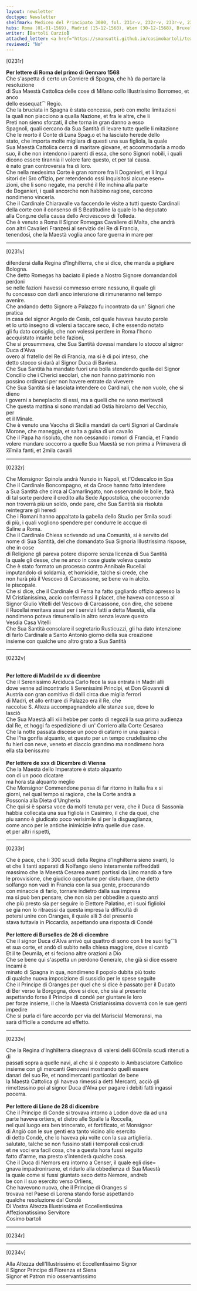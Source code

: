 ```yaml
---
layout: newsletter
doctype: Newsletter
shelfmark: Mediceo del Principato 3080, fol. 231r-v, 232r-v, 233r-v, 234r-v
hubs: Roma (01-01-1569), Madrid (15-12-1568), Wien (30-12-1568), Bruxelles (26-12-1568), Lyon (28-12-1568)
writer: [Bartoli Curzio]
attached_letter: <a href="https://smansutti.github.io/cosimobartoli/texts/2979_052,2979_053/">2979_052,2979_053</a>
reviewed: "No"
---
```


[0231r]  
  
  
<strong>Per lettere di Roma del primo di Gennaro 1568</strong>  
Che s'aspetta di certo un Corriere di Spagna, che hà da portare la resoluzione  
di Sua Maestà Cattolica delle cose di Milano collo Illustrissimo Borromeo, et anco  
dello essequat⁀ Regio.  
Che la bruciata in Spagna è stata concessa, però con molte limitazioni  
la quali non piacciono a qualla Nazione, et fra le altre, che li  
Preti non sieno sforzati, il che torna in gran danno a esso  
Spagnoli, quali cercano da Sua Santità di levare tutte quelle li mitazione  
Che le morto il Conte di Luna Spag.o et ha lasciato herede dello  
stato, che importa molte migliara di questi una sua figliola, la quale  
Sua Maestà Cattolica cerca di maritare giovane, et accommodarla a modo  
suo, il che non intendono i parenti di essa, che sono Signori nobili, i quali  
dicono essere tirannia il volere fare questo, et per tal causa.  
è nato gran controversia fra di loro.  
Che nella medesima Corte è gran romore fra li Doganieri, et li Ingui  
sitori del Sro offizio, per retendendo essi Inquisitosi alcune esen=  
zioni, che li sono negate, ma perché il Re inchina alla parte  
de Doganieri, i quali ancorche non habbino ragione, cercono  
nondimeno vincerla.  
Che il Cardinale Chiaravalle va faccendo le visite a tutti questo Cardinali  
della corte con il consenso di S Beatitudine la quale lo ha deputato  
alla Cong.ne della causa dello Arcivescovo di Tolleda.  
Che è venuto a Roma il Signor Romegas Cavaliere di Malta, che andrà  
con altri Cavalieri Franzesi al servizio del Re di Francia,  
tenendosi, che la Maestà voglia anco fare guerra in mare per  
  
---  

[0231v]  
  
  
difendersi dalla Regina d'Inghilterra, che si dice, che manda a pigliare  
Bologna.  
Che detto Romegas ha baciato il piede a Nostro Signore domandandoli perdoni  
se nelle fazioni havessi commesso errore nessuno, il quale gli  
fu concesso con darli anco intenzione di rimuneranno nel tempo  
avenire.  
Che andando detto Signore a Palazzo fu incontrato da un' Signori che pratica  
in casa del signor Angelo de Cesis, col quale haveva havuto parole  
et lo urtò insegno di volersi a taccare seco, il che essendo notato  
gli fu dato consiglio, che non volessi perdere in Roma l'hono  
accquistato intante belle fazioni,  
Che si prosummeva, che Sua Santità dovessi mandare lo stocco al signor Duca d'Alva  
overo al fratello del Re di Francia, ma si è di poi inteso, che  
detto stocco si darà al Signor Duca di Baviera.  
Che Sua Santità ha mandato fuori una bolla stendendo quella del Signor  
Concilio che i Cherici secolari, che non hanno patrimonio non  
possino ordinarsi per non havere entrate da vivevere  
Che Sua Santità si è lasciata intendere co Cardinali, che non vuole, che si dieno  
i governi a beneplacito di essi, ma a quelli che ne sono meritevoli  
Che questa mattina si sono mandati ad Ostia hirolamo del Vecchio,  
per  
et il Minale.  
Che è venuto una Vaccha di Sicilia mandati da certi Signori al Cardinale  
Morone, che maneggia, et salta a guisa di un cavallo  
Che il Papa ha risoluto, che non cessando i romori di Francia, et Frando  
volere mandare soccorro a quelle Sua Maestà se non prima a Primavera di  
x̅i̅i̅mila fanti, et 2mila cavalli  
  
---  

[0232r]  
  
  
Che Monsignor Spinola andrà Nunzio in Napoli, et l'Odescalco in Spa  
Che il Cardinale Boncompagno, et da Croce hanno fatto intendere  
a Sua Santità che circa al Camarlingato, non osservando le bolle, farà  
di tal sorte perdere il credito alla Sede Appostolica, che occorrendo  
non troverrà più un soldo, onde pare, che Sua Santità sia risoluta  
reintegrare gli heredi  
Che i Romani hanno appaltato la gabella dello Studio per 5mila scudi  
di più, i quali vogliono spendere per condurre le accque di  
Saline a Roma.  
Che il Cardinale Chiesa scrivendo ad una Comunità, si è servito del  
nome di Sua Santità, del che domandato Sua Signoria Illustrissima rispose, che in cose  
di Religione gli pareva potere disporre senza licenza di Sua Santità  
la quale gli desse, che ne anco in cose giuste voleva questo  
Che è stato formato un processo contro Annibale Rucellai  
imputandolo di soldamia, et homicidie, talche si crede, che  
non harà più il Vescovo di Carcassone, se bene va in alcito.  
le piscopale.  
Che si dice, che il Cardinale di Ferra ha fatto gagliardo offizio apresso la  
M Cristianissima, accio confermassi il placet, che haveva concesso al  
Signor Giulio Vitelli del Vescovo di Carcassone, con dire, che sebene  
il Rucellai meritava assai per i servizii fatti a detta Maestà, ella  
nondimeno poteva rimunerallo in altro senza levare questo  
Vesdia Casa Vitelli  
Che Sua Santità consolare il segretario Rusticuzzi, gli ha dato intenzione  
di farlo Cardinale a Santo Antonio giorno della sua creazione  
insieme con qualche uno altro grato a Sua Santità  
  
---  

[0232v]  
  
  
<br/><strong>Per lettere di Madril de xv di dicembre</strong>  
Che il Serenissimo Arciduca Carlo fece la sua entrata in Madri alli  
dove venne ad incontrarlo li Serenissimi Principi, et Don Giovanni di  
Austria con gran comitiva di dalli circa due miglia ferrori  
di Madri, et allo entrare di Palazzo era il Re, che  
raccolse S. Alteza accompagnandolo alle stanze sue, dove lo  
lasciò  
Che Sua Maestà alli xiii hebbe per conto di negozii la sua prima audienza  
dal Re, et hoggi fa espedizione di un' Corriero alla Corte Cesarea  
Che la notte passata discese un poco di catarro in una quarca i  
Che l'ha gonfia alquanto, et questo per un tempo crudelissimo che  
fu hieri con neve, veneto et diaccio grandmo ma nondimeno hora  
ella sta beniss:mo  
<br/><strong>Per lettere de xxx di Dicembre di Vienna</strong>  
Che la Maestà dello Imperatore è stato alquanto  
con di un poco dicatare  
ma hora sta alquanto meglio  
Che Monsignor Commendone pensa di far ritorno in Italia fra x si  
giorni, nel qual tempo si ragiona, che la Corte andrà a  
Possonia alla Dieta d'Ungheria  
Che qui si è sparsa voce da molti tenuta per vera, che il Duca di Sassonia  
habbia collecata una sua figliola in Casimiro, il che da quei, che  
piu sanno è giudicato poco verisimile si per la disguaglianza,  
come anco per le antiche inimicizie infra quelle due case.  
et per altri rispetti,  
  
---  

[0233r]  
  
  
Che è pace, che li 300 scudi della Regina d'Inghilterra sieno svanti, lo  
et che li tanti apparati di Nolfango sieno interamente raffreddati  
massimo che la Maestà Cesarea avanti partissi da Lino mandò a fare  
le provvisione, che giudico opportune per disturbare, che detto  
solfango non vadi in Francia con la sua gente, proccurando  
con minaccie di farlo, tornare indietro dalla sua impresa  
ma si può ben pensare, che non sia per obbedire a questo anzi  
che più presto sia per seguire lo Elettore Palatino, et i suoi figlioloi  
se già non lo ritraessi da questa impresa la difficultà di  
potersi unire con Oranges, il quale alli 3 del presente  
stava tuttavia in Piccardia, aspettando una risposta di Condé  
<br/><strong>Per lettere di Burselles de 26 di dicembre</strong>  
Che il signor Duca d'Alva arrivò qui quattro dì sono con li tre suoi fig⁀li  
et sua corte, et andò di subito nella chiesa maggiore, dove si cantò  
Et il te Deumila, et si feciono altre orazioni a Dio  
Che se bene qui s'aspetta un perdono Generale, che già si dice essere incami è  
minato di Spagna in qua, nondimeno il popolo dubita più tosto  
di qualche nuova imposizione di sussidio per le spese seguite  
Che il Principe di Oranges per quel che si dice è passato per il Ducato  
di Ber verso la Borgogna, dove si dice, che sia al presente  
aspettando forse il Principe di condé per giuntare le loro  
per forze insieme, il che la Maestà Cristianissima dovverrà con le sue genti impedire  
Che si purla di fare accordo per via del Mariscial Memoransi, ma  
sarà difficile a condurre ad effetto.  
  
---  

[0233v]  
  
  
Che la Regina d'Inghilterra disegnava di valersi delli 600mila scudi ritenuti a di  
passati sopra a quelle navi, al che si è opposto lo Ambasciatore Cattolico  
insieme con gli mercanti Genovesi mostrando quelli essere  
danari del suo Re, et nondimercanti particolari de bene  
la Maestà Cattolica gli haveva rimessi a detti Mercanti, acciò gli  
rimettessino poi al signor Duca d'Alva per pagare i debiti fatti ingassi  
pocerra.  
<br/><strong>Per lettere di Lione de 28 di dicembre</strong>  
Che il Principe di Conde si trovava intorno a Lodon dove da ad una  
parte haveva ortiers, et dietro alle Spalle la Roccella,  
nel qual luogo era ben trincerato, et fortificato, et Monsignor  
di Angiò con le sue genti era tanto vicino allo esercito  
di detto Condè, che lo haveva piu volte con la sua artiglieria.  
salutato, talche se non fussino stati i temporali così crudi  
et ne voci era facil cosa, che a questa hora fussi seguito  
fatto d'arme, ma presto s'intenderà qualche cosa.  
Che il Duca di Nemors era intorno a Censer, il quale egli dise=  
gnava impadronirsene, et ridurlo alla obbedienza di Sua Maestà  
la quale come si fussi giuntato seco detto Nemore, andreb  
be con il suo esercito verso Orliens,  
Che havevono nuova, che il Principe di Oranges si  
trovava nel Paese di Lorena stando forse aspettando  
qualche resoluzione dal Condé  
Di Vostra Altezza Illustrissima et Eccellentissima  
Affezionatissimo Servitore  
Cosimo bartoli  
  
---  

[0234r]  
  
  
  
---  

[0234v]  
  
  
Alla Altezza dell'Illustrissimo et Eccellentissimo Signor  
il Signor Principe di Fiorenza et Siena  
Signor et Patron mio osservantissimo  
  
---  

